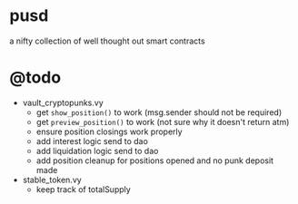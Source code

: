 # pusd
a nifty collection of well thought out smart contracts

# @todo
- vault_cryptopunks.vy
  - get `show_position()` to work (msg.sender should not be required)
  - get `preview_position()` to work (not sure why it doesn't return atm)
  - ensure position closings work properly
  - add interest logic send to dao
  - add liquidation logic send to dao
  - add position cleanup for positions opened and no punk deposit made
- stable_token.vy
  - keep track of totalSupply

